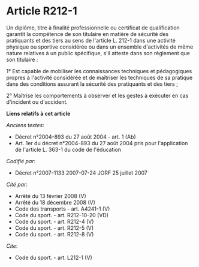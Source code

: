 # Article R212-1

Un diplôme, titre à finalité professionnelle ou certificat de qualification garantit la compétence de son titulaire en
matière de sécurité des pratiquants et des tiers au sens de l'article L. 212-1 dans une activité physique ou sportive
considérée ou dans un ensemble d'activités de même nature relatives à un public spécifique, s'il atteste dans son règlement
que son titulaire : 

1° Est capable de mobiliser les connaissances techniques et pédagogiques propres à l'activité considérée et de maîtriser les
techniques de sa pratique dans des conditions assurant la sécurité des pratiquants et des tiers ; 

2° Maîtrise les comportements à observer et les gestes à exécuter en cas d'incident ou d'accident.

**Liens relatifs à cet article**

_Anciens textes_:

  - Décret n°2004-893 du 27 août 2004 - art. 1 (Ab)
  - Art. 1er du décret n°2004-893 du 27 août 2004 pris pour l'application de l'article L. 363-1 du code de l'éducation

_Codifié par_:

  - Décret n°2007-1133 2007-07-24 JORF 25 juillet 2007

_Cité par_:

  - Arrêté du 13 février 2008 (V)
  - Arrêté du 18 décembre 2008 (V)
  - Code des transports - art. A4241-1 (V)
  - Code du sport. - art. R212-10-20 (VD)
  - Code du sport. - art. R212-4 (V)
  - Code du sport. - art. R212-5 (V)
  - Code du sport. - art. R212-8 (V)

_Cite_:

  - Code du sport. - art. L212-1 (V)
